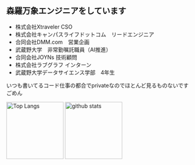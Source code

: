 ## 森羅万象エンジニアをしています

<ul>
  <li>株式会社Xtraveler CSO</li>
  <li>株式会社キャンパスライフドットコム　リードエンジニア</li>
  <li>合同会社DMM.com　営業企画</li>
  <li>武蔵野大学　非常勤嘱託職員（AI推進）</li>
  <li>合同会社JOYNs 技術顧問</li>
  <li>株式会社ラブグラフ インターン</li>
  <li>武蔵野大学データサイエンス学部　4年生</li>
  

  
    
</ul>
いつも書いてるコード仕事の都合でprivateなのでほとんど見るものないです　ごめん
<p align="left"> 
  <img alt="Top Langs" height="150px" src="https://github-readme-stats.vercel.app/api/top-langs/?username=ituyama&layout=compact&show_icons=true&theme=onedark" />
  <img alt="github stats" height="150px" src="https://github-readme-stats.vercel.app/api?username=ituyama&theme=onedark&show_icons=ture" />
</p>
